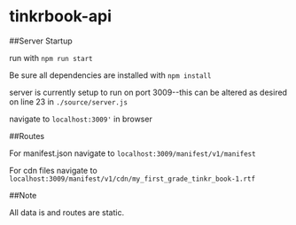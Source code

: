 # tinkrbook-api

##Server Startup

run with `npm run start`

Be sure all dependencies are installed with `npm install`

server is currently setup to run on port 3009--this can be altered as desired on line  23
in `./source/server.js`

navigate to `localhost:3009'` in browser

##Routes

For manifest.json navigate to `localhost:3009/manifest/v1/manifest`

For cdn files navigate to `localhost:3009/manifest/v1/cdn/my_first_grade_tinkr_book-1.rtf`

##Note

All data is and routes are static.